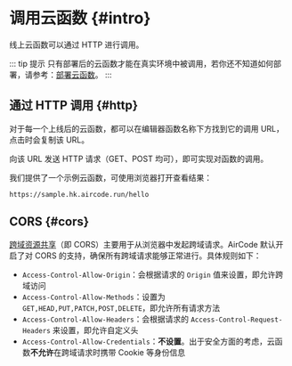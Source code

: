 # 调用云函数 {#intro}

线上云函数可以通过 HTTP 进行调用。

::: tip 提示
只有部署后的云函数才能在真实环境中被调用，若你还不知道如何部署，请参考：[部署云函数](/guide/functions/deployment.html)。
:::

<!-- ## 通过 SDK 调用 {#client-sdk}

我们提供了一个 JavaScript SDK [`aircode-sdk`](/reference/client/javascript-sdk.html)，可以方便地从前端调用云函数。

示例：

```javascript
// 需先通过 NPM 安装：npm i aircode-sdk
import AirCode from 'aircode-sdk';

// 替换为你的真实 baseURL，可在 AirCode 应用的设置中查看
const baseURL = 'https://your-url.aircode.run';

// 初始化 SDK
const aircode = new AirCode({ baseURL });

// 要调用的云函数名称
const functionName = 'hello';

// 通过 aircode.run 调用云函数
aircode.run(functionName, { message: 'Hello World' })
  .then(data => {
    // 函数执行成功，处理返回值
    console.log('Return value:', data);
  })
  .catch(error => {
    // 函数执行出错，处理异常
  });
```

完整的 JavaScript SDK 文档请参考：[客户端 JavaScript SDK](/reference/client/javascript-sdk.html)。 -->

## 通过 HTTP 调用 {#http}

对于每一个上线后的云函数，都可以在编辑器函数名称下方找到它的调用 URL，点击时会复制该 URL。

向该 URL 发送 HTTP 请求（GET、POST 均可），即可实现对函数的调用。

我们提供了一个示例云函数，可使用浏览器打开查看结果：

```
https://sample.hk.aircode.run/hello
```

## CORS {#cors}

[跨域资源共享](https://developer.mozilla.org/en-US/docs/Web/HTTP/CORS)（即 CORS）主要用于从浏览器中发起跨域请求。AirCode 默认开启了对 CORS 的支持，确保所有跨域请求能够正常进行。具体规则如下：

- `Access-Control-Allow-Origin`：会根据请求的 `Origin` 值来设置，即允许跨域访问
- `Access-Control-Allow-Methods`：设置为 `GET,HEAD,PUT,PATCH,POST,DELETE`，即允许所有请求方法
- `Access-Control-Allow-Headers`：会根据请求的 `Access-Control-Request-Headers` 来设置，即允许自定义头
- `Access-Control-Allow-Credentials`：**不设置**。出于安全方面的考虑，云函数**不允许**在跨域请求时携带 Cookie 等身份信息
